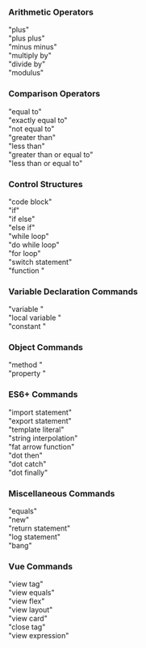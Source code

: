 ### Arithmetic Operators
"plus"  
"plus plus"  
"minus minus"  
"multiply by"  
"divide by"  
"modulus"  

### Comparison Operators
"equal to"  
"exactly equal to"  
"not equal to"  
"greater than"  
"less than"  
"greater than or equal to"    
"less than or equal to"  

### Control Structures
"code block"    
"if"  
"if else"  
"else if"  
"while loop"  
"do while loop"  
"for loop"  
"switch statement"  
"function <command>"  

### Variable Declaration Commands
"variable <command>"  
"local variable <command>"  
"constant <command>"  

### Object Commands
"method <command>"  
"property <command>"  

### ES6+ Commands
"import statement"  
"export statement"  
"template literal"  
"string interpolation"  
"fat arrow function"  
"dot then"  
"dot catch"  
"dot finally"  

### Miscellaneous Commands
"equals"  
"new"  
"return statement"  
"log statement"  
"bang"  

### Vue Commands
"view tag"  
"view equals"  
"view flex"  
"view layout"  
"view card"  
"close tag"  
"view expression"  